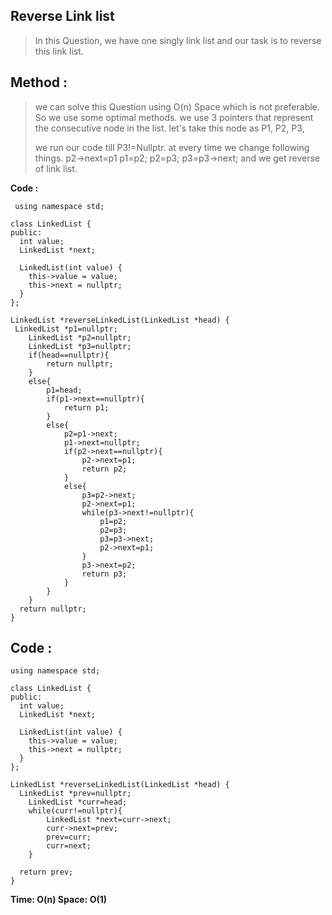 ﻿

## Reverse Link list

> In this Question, we have one singly link list and our task is to reverse this link list. 

##  Method :

 

> we can solve this Question using O(n) Space which is not preferable. So we use some optimal methods. we use 3 pointers that represent the consecutive node in the list. let's take this node as P1, P2, P3,
> 
> we run our code till P3!=Nullptr. at every time we change following things. 
> p2->next=p1
> p1=p2; 
> p2=p3;
> p3=p3->next; 
> and we get reverse of link list.

**Code :**

     using namespace std;
    
    class LinkedList {
    public:
      int value;
      LinkedList *next;
    
      LinkedList(int value) {
        this->value = value;
        this->next = nullptr;
      }
    };
    
    LinkedList *reverseLinkedList(LinkedList *head) {
     LinkedList *p1=nullptr;
    	LinkedList *p2=nullptr;
    	LinkedList *p3=nullptr;
    	if(head==nullptr){
    		return nullptr;
    	}
    	else{
    		p1=head;
    		if(p1->next==nullptr){
    			return p1;
    		}
    		else{
    			p2=p1->next;
    			p1->next=nullptr;
    			if(p2->next==nullptr){
    				p2->next=p1;
    				return p2;
    			}
    			else{
    				p3=p2->next;
    				p2->next=p1;
    				while(p3->next!=nullptr){
    					p1=p2;
    					p2=p3;
    					p3=p3->next;
    					p2->next=p1;
    				}
    				p3->next=p2;
    				return p3;
    			}
    		}
    	}
      return nullptr;
    }

## Code :

    using namespace std;
    
    class LinkedList {
    public:
      int value;
      LinkedList *next;
    
      LinkedList(int value) {
        this->value = value;
        this->next = nullptr;
      }
    };
    
    LinkedList *reverseLinkedList(LinkedList *head) {
      LinkedList *prev=nullptr;
    	LinkedList *curr=head;
    	while(curr!=nullptr){
    		LinkedList *next=curr->next;
    		curr->next=prev;
    		prev=curr;
    		curr=next;
    	}
    	
      return prev;
    }

**Time: O(n)
Space: O(1)**


